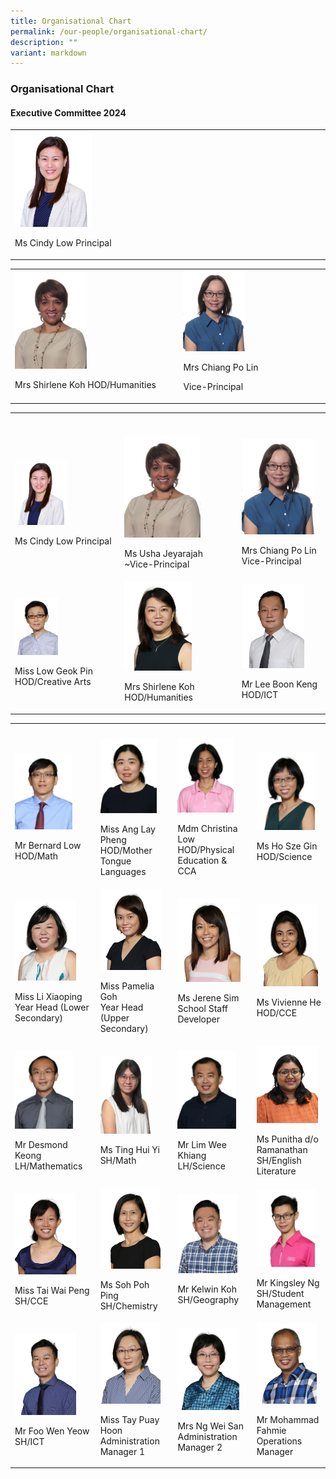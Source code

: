 ```yaml
---
title: Organisational Chart
permalink: /our-people/organisational-chart/
description: ""
variant: markdown
---
```

<h3><strong>Organisational Chart</strong></h3>
<h4><strong>Executive Committee 2024</strong></h4>
<table style="minWidth: 75px">
<colgroup>
<col>
<col>
<col>
</colgroup>
<tbody>
<tr>
<td rowspan="1" colspan="3">
<div class="isomer-image-wrapper">
<img style="width: 25%;" height="auto" width="100%" alt="" src="/images/Our People/Organization Chart/Principal_Cindy_Low_OrgChart.png">
</div>
<p>Ms Cindy Low Principal</p>
</td>
</tr>
</tbody>
</table>
<table style="minWidth: 50px">
<colgroup>
<col>
<col>
</colgroup>
<tbody>
<tr>
<td rowspan="1" colspan="1">
<div class="isomer-image-wrapper">
<img style="width: 45%;" height="auto" width="100%" alt="" src="/images/Our People/Organization Chart/Ms_Usha_Jeyarajah.png">
</div>
<p>Mrs Shirlene Koh HOD/Humanities</p>
</td>
<td rowspan="1" colspan="1">
<div class="isomer-image-wrapper">
<img style="width: 45%;" height="auto" width="100%" alt="" src="/images/Our People/Organization Chart/Mrs_Chiang_Po_Lin.png">
</div>
<p>Mrs Chiang Po Lin</p>
<p>Vice-Principal</p>
</td>
</tr>
</tbody>
</table>
<table style="minWidth: 75px">
<colgroup>
<col>
<col>
<col>
</colgroup>
<tbody>
<tr>
<th rowspan="1" colspan="1">
<p></p>
</th>
<th rowspan="1" colspan="1">
<p></p>
</th>
<th rowspan="1" colspan="1">
<p></p>
</th>
</tr>
<tr>
<td rowspan="1" colspan="1">
<p></p>
<div class="isomer-image-wrapper">
<img style="width: 52%;" height="auto" width="100%" alt="Ms Cindy Low" src="/images/Our People/Organization Chart/Principal_Cindy_Low_OrgChart.png">
</div>
<p>Ms Cindy Low Principal</p>
</td>
<td rowspan="1" colspan="1">
<p></p>
<div class="isomer-image-wrapper">
<img style="width: 70%;" height="auto" width="100%" alt="Ms Usha Jeyarah" src="/images/Our People/Organization Chart/Ms_Usha_Jeyarajah.png">
</div>
<p>Ms Usha Jeyarajah ~Vice-Principal</p>
</td>
<td rowspan="1" colspan="1">
<p></p>
<div class="isomer-image-wrapper">
<img style="width: 92%;" height="auto" width="100%" alt="Mrs Chiang Po Lin" src="/images/Our People/Organization Chart/Mrs_Chiang_Po_Lin.png">
</div>
<p>Mrs Chiang Po Lin Vice-Principal</p>
</td>
</tr>
<tr>
<td rowspan="1" colspan="1">
<div class="isomer-image-wrapper">
<img style="width: 43%;" height="auto" width="100%" alt="Miss Low Geok Pin" src="/images/Our People/Organization Chart/organisation9.png">
</div>
<p>Miss Low Geok Pin HOD/Creative Arts</p>
</td>
<td rowspan="1" colspan="1">
<div class="isomer-image-wrapper">
<img style="width: 62%;" height="auto" width="100%" alt="Mrs Shirlene Koh" src="/images/Our People/Organization Chart/organisation8.png">
</div>
<p>Mrs Shirlene Koh HOD/Humanities</p>
</td>
<td rowspan="1" colspan="1">
<div class="isomer-image-wrapper">
<img style="width: 79%;" height="auto" width="100%" alt="Mr Lee Boon Keng" src="/images/Our People/Organization Chart/organisation12.png">
</div>
<p>Mr Lee Boon Keng HOD/ICT</p>
</td>
</tr>
</tbody>
</table>
<table style="minWidth: 100px">
<colgroup>
<col>
<col>
<col>
<col>
</colgroup>
<tbody>
<tr>
<th rowspan="1" colspan="1">
<p></p>
</th>
<th rowspan="1" colspan="1">
<p></p>
</th>
<th rowspan="1" colspan="1">
<p></p>
</th>
<th rowspan="1" colspan="1">
<p></p>
</th>
</tr>
<tr>
<td rowspan="1" colspan="1">
<div class="isomer-image-wrapper">
<img style="width: 75%;" height="auto" width="100%" alt="Mr Bernard Low" src="/images/Our People/Organization Chart/organisation5.png">
</div>
<p>Mr Bernard Low
<br>HOD/Math</p>
</td>
<td rowspan="1" colspan="1">
<div class="isomer-image-wrapper">
<img style="width: 82%;" height="auto" width="100%" alt="Miss Ang Lay" src="/images/Our People/Organization Chart/organisation7.png">
</div>
<p>Miss Ang Lay Pheng
<br>HOD/Mother Tongue Languages</p>
</td>
<td rowspan="1" colspan="1">
<div class="isomer-image-wrapper">
<img style="width: 80%;" height="auto" width="100%" alt="Mdm Christina Low" src="/images/Our People/Organization Chart/organisation10.png">
</div>
<p>Mdm Christina Low
<br>HOD/Physical Education &amp; CCA</p>
</td>
<td rowspan="1" colspan="1">
<div class="isomer-image-wrapper">
<img style="width: 90%;" height="auto" width="100%" alt="Ms Ho Sze Gin" src="/images/Our People/Organization Chart/organisation6.png">
</div>
<p>Ms Ho Sze Gin
<br>HOD/Science</p>
</td>
</tr>
<tr>
<td rowspan="1" colspan="1">
<div class="isomer-image-wrapper">
<img style="width: 80%;" height="auto" width="100%" alt="Miss Li Xiaoping" src="/images/Our People/Organization Chart/organisation15.png">
</div>
<p>Miss Li Xiaoping
<br>Year Head (Lower Secondary)</p>
</td>
<td rowspan="1" colspan="1">
<div class="isomer-image-wrapper">
<img style="width: 89%;" height="auto" width="100%" alt="Miss Pamelia Goh" src="/images/Our People/Organization Chart/organisation16.png">
</div>
<p>Miss Pamelia Goh
<br>Year Head (Upper Secondary)</p>
</td>
<td rowspan="1" colspan="1">
<div class="isomer-image-wrapper">
<img style="width: 90%;" height="auto" width="100%" alt="Ms Jerene Sim" src="/images/Our People/Organization Chart/organisation14.png">
</div>
<p>Ms Jerene Sim
<br>School Staff Developer</p>
</td>
<td rowspan="1" colspan="1">
<div class="isomer-image-wrapper">
<img style="width: 95%;" height="auto" width="100%" alt="Ms Vivienne He" src="/images/Our People/Organization Chart/MsVivienneHe.png">
</div>
<p>Ms Vivienne He HOD/CCE</p>
</td>
</tr>
<tr>
<td rowspan="1" colspan="1">
<div class="isomer-image-wrapper">
<img style="width: 76%;" height="auto" width="100%" alt="Mr Desmond Keong" src="/images/Our People/Organization Chart/organisation17.png">
</div>
<p>Mr Desmond Keong
<br>LH/Mathematics</p>
</td>
<td rowspan="1" colspan="1">
<div class="isomer-image-wrapper">
<img style="width: 75%;" height="auto" width="100%" alt="" src="/images/Our People/Organization Chart/Ms_Ting_Hui_Yi.JPG">
</div>
<p>Ms Ting Hui Yi SH/Math
<br>
</p>
</td>
<td rowspan="1" colspan="1">
<div class="isomer-image-wrapper">
<img style="width: 83%;" height="auto" width="100%" alt="" src="/images/Our People/Organization Chart/organisation18.png">
</div>
<p>Mr Lim Wee Khiang LH/Science</p>
</td>
<td rowspan="1" colspan="1">
<div class="isomer-image-wrapper">
<img style="width: 95%;" height="auto" width="100%" alt="" src="/images/Our People/Organization Chart/ms_punitha_ramanathan.png">
</div>
<p>Ms Punitha d/o Ramanathan SH/English Literature</p>
</td>
</tr>
<tr>
<td rowspan="1" colspan="1">
<div class="isomer-image-wrapper">
<img style="width: 80%;" height="auto" width="100%" alt="" src="/images/Our People/Organization Chart/organisation22.png">
</div>
<p>Miss Tai Wai Peng SH/CCE</p>
</td>
<td rowspan="1" colspan="1">
<div class="isomer-image-wrapper">
<img style="width: 88%;" height="auto" width="100%" alt="" src="/images/Our People/Organization Chart/organisation24.png">
</div>
<p>Ms Soh Poh Ping SH/Chemistry</p>
</td>
<td rowspan="1" colspan="1">
<div class="isomer-image-wrapper">
<img style="width: 85%;" height="auto" width="100%" alt="Mr Kelwin Koh" src="/images/Our People/Organization Chart/organisation20.png">
</div>
<p>Mr Kelwin Koh
<br>SH/Geography</p>
</td>
<td rowspan="1" colspan="1">
<div class="isomer-image-wrapper">
<img style="width: 90%;" height="auto" width="100%" alt="" src="/images/Our People/Organization Chart/Mr_Kingsley_Ng_Yao_Hong.png">
</div>
<p>Mr Kingsley Ng SH/Student Management</p>
</td>
</tr>
<tr>
<td rowspan="1" colspan="1">
<div class="isomer-image-wrapper">
<img style="width: 80%;" height="auto" width="100%" alt="Mr Foo Wen Yeow" src="/images/Our People/Organization Chart/organisation23.png">
</div>
<p>Mr Foo Wen Yeow SH/ICT</p>
</td>
<td rowspan="1" colspan="1">
<div class="isomer-image-wrapper">
<img style="width: 88%;" height="auto" width="100%" alt="Miss Tay Puay Hoon" src="/images/Our People/Organization Chart/organisation25.png">
</div>
<p>Miss Tay Puay Hoon
<br>Administration Manager 1</p>
</td>
<td rowspan="1" colspan="1">
<div class="isomer-image-wrapper">
<img style="width: 88%;" height="auto" width="100%" alt="Mrs Ng Wei San" src="/images/Our People/Organization Chart/organisation26.png">
</div>
<p>Mrs Ng Wei San
<br>Administration Manager 2</p>
</td>
<td rowspan="1" colspan="1">
<div class="isomer-image-wrapper">
<img style="width: 93%;" height="auto" width="100%" alt="" src="/images/Our People/Organization Chart/organisation27.png">
</div>
<p>Mr Mohammad Fahmie
<br>Operations Manager</p>
</td>
</tr>
</tbody>
</table>
<p></p>
<p></p>
<p></p>